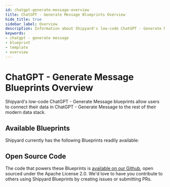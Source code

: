 ```yaml
---
id: chatgpt-generate-message-overview
title: ChatGPT - Generate Message Blueprints Overview
hide_title: true
sidebar_label: Overview
description: Information about Shipyard's low-code ChatGPT - Generate Message templates.
keywords:
- chatgpt - generate message
- blueprint
- template
- overview
---
```


# ChatGPT - Generate Message Blueprints Overview

Shipyard's low-code ChatGPT - Generate Message blueprints allow users to connect their data in ChatGPT - Generate Message to the rest of their modern data stack.

## Available Blueprints
Shipyard currently has the following Blueprints readily available: 

## Open Source Code
The code that powers these Blueprints is [available on our Github](None), open sourced under the Apache License 2.0. We'd love to have you contribute to others using Shipyard Blueprints by creating issues or submitting PRs.

